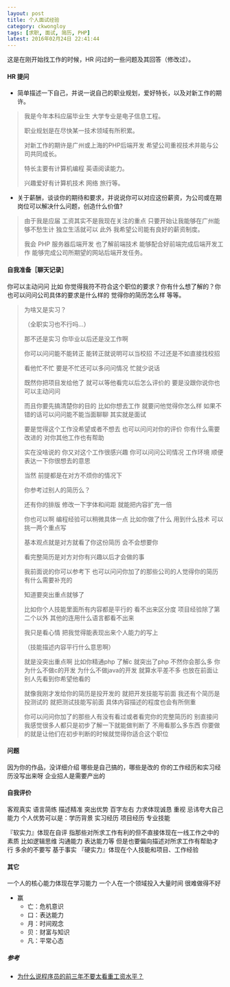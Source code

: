 ```yaml
---
layout: post
title: 个人面试经验
category: ckwongloy
tags: [求职, 面试, 简历, PHP]
latest: 2016年02月24日 22:41:44
---
```


这是在刚开始找工作的时候，HR 问过的一些问题及其回答（修改过）。

#### HR 提问

- 简单描述一下自己，并说一说自己的职业规划，爱好特长，以及对新工作的期许。

> 我是今年本科应届毕业生 大学专业是电子信息工程。
>
> 职业规划是在尽快某一技术领域有所积累。
>
> 对新工作的期许是广州或上海的PHP后端开发 希望公司重视技术并能与公司共同成长。
>
> 特长主要有计算机编程 英语阅读能力。
>
> 兴趣爱好有计算机技术 网络 旅行等。

- 关于薪酬，谈谈你的期待和要求，并说说你可以对应这份薪资，为公司或在期岗位可以解决什么问题，创造什么价值?

>  由于我是应届 工资其实不是我现在关注的重点 只要开始让我能够在广州能够不愁生计 独立生活就可以 此外 我希望公司能有良好的薪资制度。
>
>  我会 PHP 服务器后端开发 也了解前端技术 能够配合好前端完成后端开发工作 能够完成公司所期望的网站后端开发任务。

#### 自我准备［聊天记录］

你可以主动问问 比如 你觉得我符不符合这个职位的要求？你有什么想了解的？你也可以问问公司具体的要求是什么样的 觉得你的简历怎么样 等等。

>  为啥又是实习？
>
>  （全职实习也不行吗…）
>
>  那不还是实习 你毕业以后还是没工作啊
>
>  你可以问问能不能转正 能转正就说明可以当校招 不过还是不如直接找校招
>
>  看他忙不忙 要是不忙还可以多问问情况 忙就少说话
>
>  既然你把项目发给他了 就可以等他看完以后怎么评价的 要是没跟你说你也可以主动问问
>
>  而且你要先搞清楚你的目的 比如你想去工作 就要问他觉得你怎么样 如果不错的话可以问问能不能当面聊聊 其实就是面试
>
>  要是觉得这个工作没希望或者不想去 也可以问问对你的评价 你有什么需要改进的 对你其他工作也有帮助
>
>  实在没啥说的 你又对这个工作很感兴趣 你可以问问公司情况 工作环境 顺便表达一下你很想去的意思
>
>  当然 前提都是在对方不烦你的情况下
>
>  你参考过别人的简历么？
>
>  还有你的排版 修改一下字体和间距 就能把内容扩充一倍
>
>  你也可以啊 编程经验可以稍微具体一点 比如你做了什么 用到什么技术 可以挑一两个重点写
>
>  基本观点就是对方就看了你这份简历 会不会想要你
>
>  看完整简历是对方对你有兴趣以后才会做的事
>
>  我前面说的你可以参考下 也可以问问你加了的那些公司的人觉得你的简历有什么需要补充的
>
>  知道要突出重点就够了
>
>  比如你个人技能里面所有内容都是平行的 看不出来区分度 项目经验除了第二个以外 其他的连用什么语言都看不出来
>
>  我只是看心情 把我觉得能表现出来个人能力的写上
>
>  （技能描述内容平行什么意思啊）
>
>  就是没突出重点啊 比如你精通php 了解c 就突出了php 不然你会那么多 你为什么不做c的开发 为什么不做java的开发 就算水平差不多 也放在前面让别人先看到你希望他看的
>
>  就像我刚才发给你的简历是投开发的 就把开发技能写前面 我还有个简历是投测试的 就把测试技能写前面 具体内容描述的程度也会有所侧重
>
>  你可以问问你加了的那些人有没有看过或者看完你的完整简历的 别直接问 我感觉很多人都只是初步了解一下就能做判断了 不用看那么多东西 你要做的就是让他们在初步判断的时候就觉得你适合这个职位

#### 问题

因为你的作品，没详细介绍
哪些是自己搞的，哪些是改的
你的工作经历和实习经历没写出来呀
企业招人是需要产出的

#### 自我评价

客观真实 语言简练 描述精准 突出优势 百字左右
力求体现诚恳 重视 忌讳夸大自己能力
个人优势可以是：学历背景 实习经历 项目经历 专业技能

『软实力』体现在自评 指那些对所求工作有利的但不直接体现在一线工作之中的素质 比如逻辑思维 沟通能力 表达能力等 但是也要偏向描述对所求工作有帮助才行 多余的不要写 基于事实
『硬实力』体现在个人技能和项目、工作经验

#### 其它
一个人的核心能力体现在学习能力
一个人在一个领域投入大量时间 很难做得不好

- 赢
  - 亡：危机意识
  - 口：表达能力
  - 月：时间观念
  - 贝：财富与知识
  - 凡：平常心态

##### 参考

- [为什么说程序员的前三年不要太看重工资水平？](http://www.zhihu.com/question/26760323?plg_nld=1&plg_uin=1&plg_auth=1&plg_nld=1&plg_usr=1&plg_vkey=1&plg_dev=1)